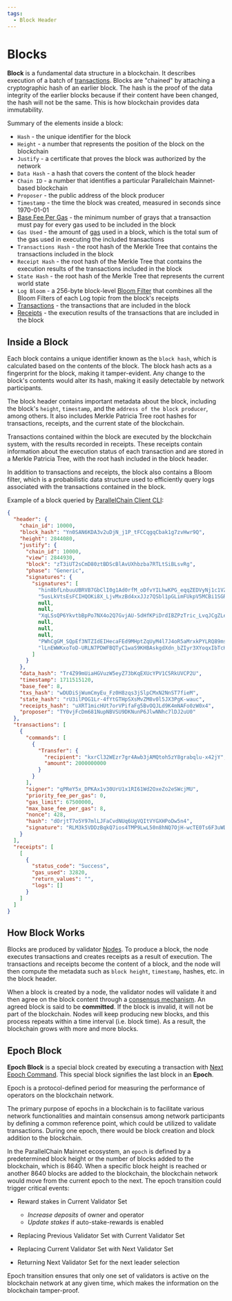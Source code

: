 ```yaml
---
tags:
  - Block Header
---
```


# Blocks

**Block** is a fundamental data structure in a blockchain. It describes execution of a batch of [transactions](transactions.md). Blocks are "chained" by attaching a cryptographic hash of an earlier block. The hash is the proof of the data integrity of the earlier blocks because if their content have been changed, the hash will not be the same. This is how blockchain provides data immutability.

Summary of the elements inside a block:

- `Hash` - the unique identifier for the block
- `Height` - a number that represents the position of the block on the blockchain
- `Justify` - a certificate that proves the block was authorized by the network
- `Data Hash` - a hash that covers the content of the block header
- `Chain ID` - a number that identifies a particular Parallelchain Mainnet-based blockchain
- `Proposer` - the public address of the block producer
- `Timestamp` - the time the block was created, measured in seconds since 1970-01-01
- [Base Fee Per Gas](nodes.md#base-fee-per-gas-in-parallelchain-mainnet) - the minimum number of grays that a transaction must pay for every gas used to be included in the block
- `Gas Used` - the amount of [gas](gas.md) used in a block, which is the total sum of the gas used in executing the included transactions
- `Transactions Hash` - the root hash of the Merkle Tree that contains the transactions included in the block
- `Receipt Hash` - the root hash of the Merkle Tree that contains the execution results of the transactions included in the block
- `State Hash` - the root hash of the Merkle Tree that represents the current world state
- `Log Bloom` - a 256-byte block-level [Bloom Filter](https://en.wikipedia.org/wiki/Bloom_filter) that combines all the Bloom Filters of each Log topic from the block's receipts
- [Transactions](transactions.md) - the transactions that are included in the block
- [Receipts](transactions.md#receipt-and-logs) - the execution results of the transactions that are included in the block

## Inside a Block

Each block contains a unique identifier known as the `block hash`, which is calculated based on the contents of the block. The block hash acts as a fingerprint for the block, making it tamper-evident. Any change to the block's contents would alter its hash, making it easily detectable by network participants.

The block header contains important metadata about the block, including the block's `height`, `timestamp`, and the `address of the block producer`, among others. It also includes Merkle Patricia Tree root hashes for transactions, receipts, and the current state of the blockchain.

Transactions contained within the block are executed by the blockchain system, with the results recorded in receipts. These receipts contain information about the execution status of each transaction and are stored in a Merkle Patricia Tree, with the root hash included in the block header.

In addition to transactions and receipts, the block also contains a Bloom filter, which is a probabilistic data structure used to efficiently query logs associated with the transactions contained in the block.

Example of a block queried by [ParallelChain Client CLI](../for_users/pchain_client_cli/introduction.md):

```json
{
  "header": {
    "chain_id": 10000,
    "block_hash": "Yn0SAN6KDA3v2uDjN_j1P_tFCCqgqCbak1g7zvHwr9Q",
    "height": 2844080,
    "justify": {
      "chain_id": 10000,
      "view": 2844930,
      "block": "zT3iUT2sCmD80ztBDScBlAvUXhbzba7RTLtSiBLsvRg",
      "phase": "Generic",
      "signatures": {
        "signatures": [
          "hin8bfLnbuuUBRVB7GbClI0g1Ad0rfM_oDfvYILhwKPG_eqqZEDVyNj1c1VZeeRuUW94pqEQzAqbz4zQuTz0Dg",
          "5usLkVtsEsFCIHQOKi8X_LjvMxzBd4xxJJz7QSbl1pGLimFUkpV5MCBi1SGRY9jVHCArxu6v3B_jn3xCZfhrCg",
          null,
          null,
          "XqLSsQP6YkvtbBpPo7NX4o2Q7GvjAU-5dHfKPiDrdIBZPzTric_LvqJCgZLemUmzKkELkUl9BCBtFLth61qhAg",
          null,
          null,
          null,
          "PWhCgGM_SQpEf3NTZIdEIHecaFEd9MHptZqUyM4l7J4oR5aMrxkPYLRQ89msWfRtCF6fSvYVLZhTR-FjcIJqBg",
          "lLnEWWKxoToD-URLN7PDWFBQTyC1waS9KHBAskgdXdn_bZIyr3XYoqxIbTcHW6f0m6qozQGkZTXQukGbi08fCA"
        ]
      }
    },
    "data_hash": "Tr4Z99mUiaHGVuzW5eyZ73bKqEXUcYPV1C5RkUVCP2U",
    "timestamp": 1711515120,
    "base_fee": 8,
    "txs_hash": "wDUDiSjWumCmyEu_Fz0H8zqs3jSlpCMxN2NnST7fieM",
    "state_hash": "rU3ilPOG1Lr-4fYtGTHpSXsMvZM8v0l5JX3PgK-wauc",
    "receipts_hash": "uXRT1micHUt7orVPifaFg5BvOQJLd9K4mNAFo0zW0x4",
    "proposer": "TY0vjFcDm681NupNBVSU9DKNunP6JlwNNhc7lDJ2uU0"
  },
  "transactions": [
    {
      "commands": [
        {
          "Transfer": {
            "recipient": "kxrCl32WEzr7gr4Awb3jAMQtoh5zY8grabqlu-x42jY",
            "amount": 2000000000
          }
        }
      ],
      "signer": "qPReY5x_DPKAx1v30UrU1x1RI61Wd2OxeZo2eSWcjMU",
      "priority_fee_per_gas": 0,
      "gas_limit": 67500000,
      "max_base_fee_per_gas": 8,
      "nonce": 428,
      "hash": "dOrjtT7o5Y97mlLJFaCvdNUq6UgVQItVYGXHPoDw5n4",
      "signature": "RLM3k5VDDzBqkQ7ios4TMP9LwL50n8hNQ7OjH-wcTE0Ts6F3uWDaA5J52sCyYr3aGGGElXKiIatqH15qVwMUAA"
    }
  ],
  "receipts": [
    [
      {
        "status_code": "Success",
        "gas_used": 32820,
        "return_values": "",
        "logs": []
      }
    ]
  ]
}
```

## How Block Works

Blocks are produced by validator [Nodes](nodes.md). To produce a block, the node executes transactions and creates receipts as a result of execution. The transactions and receipts become the content of a block, and the node will then compute the metadata such as `block height`, `timestamp`, hashes, etc. in the block header.

When a block is created by a node, the validator nodes will validate it and then agree on the block content through a [consensus mechanism](consensus_mechanism.md). An agreed block is said to be **committed**. If the block is invalid, it will not be part of the blockchain. Nodes will keep producing new blocks, and this process repeats within a time interval (i.e. block time). As a result, the blockchain grows with more and more blocks.

## Epoch Block

**Epoch Block** is a special block created by executing a transaction with [Next Epoch Command](transactions.md#protocol-commands). This special block signifies the last block in an **Epoch**.

Epoch is a protocol-defined period for measuring the performance of operators on the blockchain network. 

The primary purpose of epochs in a blockchain is to facilitate various network functionalities and maintain consensus among network participants by defining a common reference point, which could be utilized to validate transactions. During one epoch, there would be block creation and block addition to the blockchain.

In the ParallelChain Mainnet ecosystem, an `epoch` is defined by a predetermined block height or the number of blocks added to the blockchain, which is 8640. When a specific block height is reached or another 8640 blocks are added to the blockchain, the blockchain network would move from the current epoch to the next. The epoch transition could trigger critical events:

- Reward stakes in Current Validator Set
    - *Increase deposits* of owner and operator
    - *Update stakes* if auto-stake-rewards is enabled
    
- Replacing Previous Validator Set with Current Validator Set
- Replacing Current Validator Set with Next Validator Set
- Returning Next Validator Set for the next leader selection

Epoch transition ensures that only one set of validators is active on the blockchain network at any given time, which makes the information on the blockchain tamper-proof.

